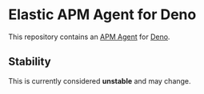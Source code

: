 # Elastic APM Agent for Deno

This repository contains an [APM Agent](https://www.elastic.co/guide/en/apm/agent/index.html) for [Deno](https://deno.land/). 

## Stability

This is currently considered **unstable** and may change. 
